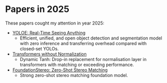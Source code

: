 # Papers in 2025

These papers cought my attention in year 2025:

* [YOLOE: Real-Time Seeing Anything](https://arxiv.org/abs/2503.07465v1)
  * Efficient, unified, and open object detection and segmentation model with zero inference and transferring overhead compared with closed-set YOLOs.
* [Transformers without Normalization](https://arxiv.org/abs/2503.10622v1)
  * Dynamic Tanh: Drop-in replacement for normalisation layer in transformers with matching or exceeding performance.
* [FoundationStereo: Zero-Shot Stereo Matching](https://arxiv.org/abs/2501.09898)
  * Strong zero-shot stereo matching foundation model. 
